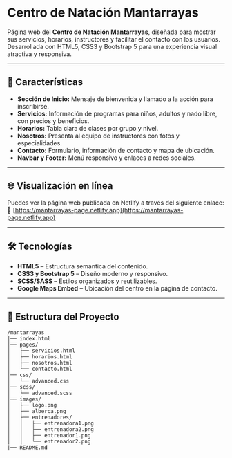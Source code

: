 # Centro de Natación Mantarrayas

Página web del **Centro de Natación Mantarrayas**, diseñada para mostrar sus servicios, horarios, instructores y facilitar el contacto con los usuarios. Desarrollada con HTML5, CSS3 y Bootstrap 5 para una experiencia visual atractiva y responsiva.

---

## 📌 Características

- **Sección de Inicio:** Mensaje de bienvenida y llamado a la acción para inscribirse.  
- **Servicios:** Información de programas para niños, adultos y nado libre, con precios y beneficios.  
- **Horarios:** Tabla clara de clases por grupo y nivel.  
- **Nosotros:** Presenta al equipo de instructores con fotos y especialidades.  
- **Contacto:** Formulario, información de contacto y mapa de ubicación.  
- **Navbar y Footer:** Menú responsivo y enlaces a redes sociales.

---

## 🌐 Visualización en línea

Puedes ver la página web publicada en Netlify a través del siguiente enlace:  
🔗 [https://mantarrayas-page.netlify.app](https://mantarrayas-page.netlify.app)

---

## 🛠 Tecnologías

- **HTML5** – Estructura semántica del contenido.  
- **CSS3 y Bootstrap 5** – Diseño moderno y responsivo.  
- **SCSS/SASS** – Estilos organizados y reutilizables.  
- **Google Maps Embed** – Ubicación del centro en la página de contacto.

---

## 📁 Estructura del Proyecto

```plaintext
/mantarrayas
│── index.html
│── pages/
│   ├── servicios.html
│   ├── horarios.html
│   ├── nosotros.html
│   └── contacto.html
│── css/
│   └── advanced.css
│── scss/
│   └── advanced.scss
│── images/
│   ├── logo.png
│   ├── alberca.png
│   ├── entrenadores/
│   │   ├── entrenadora1.png
│   │   ├── entrenadora2.png
│   │   ├── entrenador1.png
│   │   └── entrenador2.png
|── README.md
